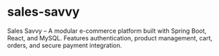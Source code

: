 # sales-savvy
Sales Savvy – A modular e-commerce platform built with Spring Boot, React, and MySQL. Features authentication, product management, cart, orders, and secure payment integration.

